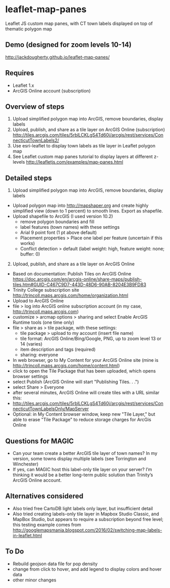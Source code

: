 # leaflet-map-panes
Leaflet JS custom map panes, with CT town labels displayed on top of thematic polygon map

## Demo (designed for zoom levels 10-14)
http://jackdougherty.github.io/leaflet-map-panes/

## Requires
- Leaflet 1.x
- ArcGIS Online account (subscription)

## Overview of steps
1. Upload simplified polygon map into ArcGIS, remove boundaries, display labels
2. Upload, publish, and share as a tile layer on ArcGIS Online (subscription) http://tiles.arcgis.com/tiles/5rblLCKLgS4Td60j/arcgis/rest/services/ConnecticutTownLabels2/
3. Use esri-leaflet to display town labels as tile layer in Leaflet polygon map
4. See Leaflet custom map panes tutorial to display layers at different z-levels http://leafletjs.com/examples/map-panes.html

## Detailed steps

1. Upload simplified polygon map into ArcGIS, remove boundaries, display labels
- Upload polygon map into http://mapshaper.org and create highly simplified view (down to 1 percent) to smooth lines. Export as shapefile.
- Upload shapefile to ArcGIS (I used version 10.2)
  - remove polygon boundaries and fill
  - label features (town names) with these settings
  - Arial 9 point font (1 pt above default)
  - Placement properties > Place one label per feature (uncertain if this works)
  - Conflict detection > default (label weight: high, feature weight: none; buffer: 0)

2. Upload, publish, and share as a tile layer on ArcGIS Online
- Based on documentation: Publish Tiles on ArcGIS Online https://doc.arcgis.com/en/arcgis-online/share-maps/publish-tiles.htm#GUID-C467C9D7-443D-48D6-90AB-8204E3B9FD83
- Trinity College subscription site http://trincoll.maps.arcgis.com/home/organization.html
- Upload to ArcGIS Online
- file > log into ArcGIS online subscription account (in my case, http://trincoll.maps.arcgis.com)
- customize > arcmap options > sharing and select Enable ArcGIS Runtime tools (one time only)
- file > share as > tile package, with these settings:
  - tile package > upload to my account (insert file name)
  - tile format: ArcGIS Online/Bing/Google, PNG, up to zoom level 13 or 14 (varies)
  - item description and tags (required)
  - sharing: everyone
- In web browser, go to My Content for your ArcGIS Online site (mine is http://trincoll.maps.arcgis.com/home/content.html)
- click to open the Tile Package that has been uploaded, which opens browser settings
- select Publish (ArcGIS Online will start "Publishing Tiles. . .")
- select Share > Everyone
- after several minutes, ArcGIS Online will create tiles with a URL similar this:
- http://tiles.arcgis.com/tiles/5rblLCKLgS4Td60j/arcgis/rest/services/ConnecticutTownLabelsOnly/MapServer
- Optional: in My Content browser window, keep new "Tile Layer," but able to erase "Tile Package" to reduce storage charges for ArcGis Online


## Questions for MAGIC
- Can your team create a better ArcGIS tile layer of town names? In my version, some towns display multiple labels (see Torrington and Winchester)
- If yes, can MAGIC host this label-only tile layer on your server? I’m thinking it would be a better long-term public solution than Trinity’s ArcGIS Online account.

## Alternatives considered
- Also tried free CartoDB light labels only layer, but insufficient detail
- Also tried creating labels-only tile layer in Mapbox Studio Classic, and MapBox Studio, but appears to require a subscription beyond free level; this testing example comes from http://googlemapsmania.blogspot.com/2016/02/switching-map-labels-in-leaflet.html

## To Do
- Rebuild geojson data file for pop density
- change from click to hover, and add legend to display colors and hover data
- other minor changes
